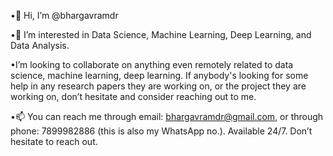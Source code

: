 •👋 Hi, I’m @bhargavramdr

•👀 I’m interested in Data Science, Machine Learning, Deep Learning, and Data Analysis.

•I’m looking to collaborate on anything even remotely related to data science, machine learning, deep learning.
     If anybody's looking for some help in any research papers they are working on, or the project they are working on, don’t hesitate and consider reaching out to me.
     
•📫 You can reach me through email: bhargavramdr@gmail.com, or through phone: 7899982886 (this is also my WhatsApp no.). 
    Available 24/7. Don’t hesitate to reach out.

<!---
bhargavramdr/bhargavramdr is a ✨ special ✨ repository because its `README.md` (this file) appears on your GitHub profile.
You can click the Preview link to take a look at your changes.
--->
